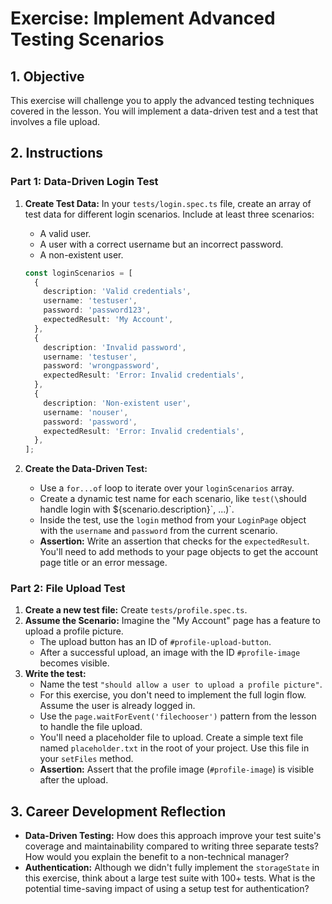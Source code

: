 # Exercise: Implement Advanced Testing Scenarios

## 1. Objective

This exercise will challenge you to apply the advanced testing techniques covered in the lesson. You will implement a data-driven test and a test that involves a file upload.

## 2. Instructions

### Part 1: Data-Driven Login Test

1.  **Create Test Data:**
    In your `tests/login.spec.ts` file, create an array of test data for different login scenarios. Include at least three scenarios:
    -   A valid user.
    -   A user with a correct username but an incorrect password.
    -   A non-existent user.

    ```typescript
    const loginScenarios = [
      {
        description: 'Valid credentials',
        username: 'testuser',
        password: 'password123',
        expectedResult: 'My Account',
      },
      {
        description: 'Invalid password',
        username: 'testuser',
        password: 'wrongpassword',
        expectedResult: 'Error: Invalid credentials',
      },
      {
        description: 'Non-existent user',
        username: 'nouser',
        password: 'password',
        expectedResult: 'Error: Invalid credentials',
      },
    ];
    ```

2.  **Create the Data-Driven Test:**
    -   Use a `for...of` loop to iterate over your `loginScenarios` array.
    -   Create a dynamic test name for each scenario, like `test(\`should handle login with \${scenario.description}\`, ...)`.
    -   Inside the test, use the `login` method from your `LoginPage` object with the `username` and `password` from the current scenario.
    -   **Assertion:** Write an assertion that checks for the `expectedResult`. You'll need to add methods to your page objects to get the account page title or an error message.

### Part 2: File Upload Test

1.  **Create a new test file:** Create `tests/profile.spec.ts`.
2.  **Assume the Scenario:** Imagine the "My Account" page has a feature to upload a profile picture.
    -   The upload button has an ID of `#profile-upload-button`.
    -   After a successful upload, an image with the ID `#profile-image` becomes visible.
3.  **Write the test:**
    -   Name the test `"should allow a user to upload a profile picture"`.
    -   For this exercise, you don't need to implement the full login flow. Assume the user is already logged in.
    -   Use the `page.waitForEvent('filechooser')` pattern from the lesson to handle the file upload.
    -   You'll need a placeholder file to upload. Create a simple text file named `placeholder.txt` in the root of your project. Use this file in your `setFiles` method.
    -   **Assertion:** Assert that the profile image (`#profile-image`) is visible after the upload.

## 3. Career Development Reflection

-   **Data-Driven Testing:** How does this approach improve your test suite's coverage and maintainability compared to writing three separate tests? How would you explain the benefit to a non-technical manager?
-   **Authentication:** Although we didn't fully implement the `storageState` in this exercise, think about a large test suite with 100+ tests. What is the potential time-saving impact of using a setup test for authentication?